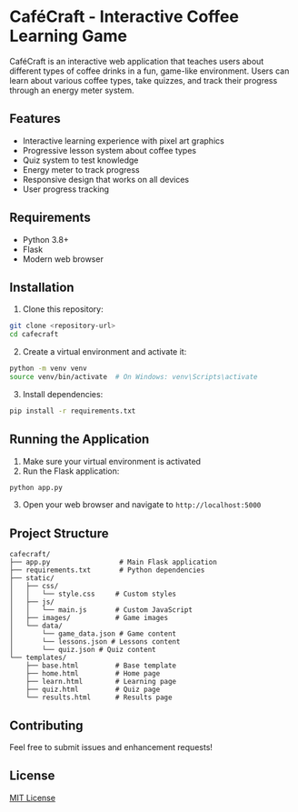 # CaféCraft - Interactive Coffee Learning Game

CaféCraft is an interactive web application that teaches users about different types of coffee drinks in a fun, game-like environment. Users can learn about various coffee types, take quizzes, and track their progress through an energy meter system.

## Features

- Interactive learning experience with pixel art graphics
- Progressive lesson system about coffee types
- Quiz system to test knowledge
- Energy meter to track progress
- Responsive design that works on all devices
- User progress tracking

## Requirements

- Python 3.8+
- Flask
- Modern web browser

## Installation

1. Clone this repository:
```bash
git clone <repository-url>
cd cafecraft
```

2. Create a virtual environment and activate it:
```bash
python -m venv venv
source venv/bin/activate  # On Windows: venv\Scripts\activate
```

3. Install dependencies:
```bash
pip install -r requirements.txt
```

## Running the Application

1. Make sure your virtual environment is activated
2. Run the Flask application:
```bash
python app.py
```
3. Open your web browser and navigate to `http://localhost:5000`

## Project Structure

```
cafecraft/
├── app.py                 # Main Flask application
├── requirements.txt       # Python dependencies
├── static/
│   ├── css/
│   │   └── style.css     # Custom styles
│   ├── js/
│   │   └── main.js       # Custom JavaScript
│   ├── images/           # Game images
│   └── data/
│       └── game_data.json # Game content
│       └── lessons.json # Lessons content
│       └── quiz.json # Quiz content
└── templates/
    ├── base.html         # Base template
    ├── home.html         # Home page
    ├── learn.html        # Learning page
    ├── quiz.html         # Quiz page
    └── results.html      # Results page
```

## Contributing

Feel free to submit issues and enhancement requests!

## License

[MIT License](LICENSE)
